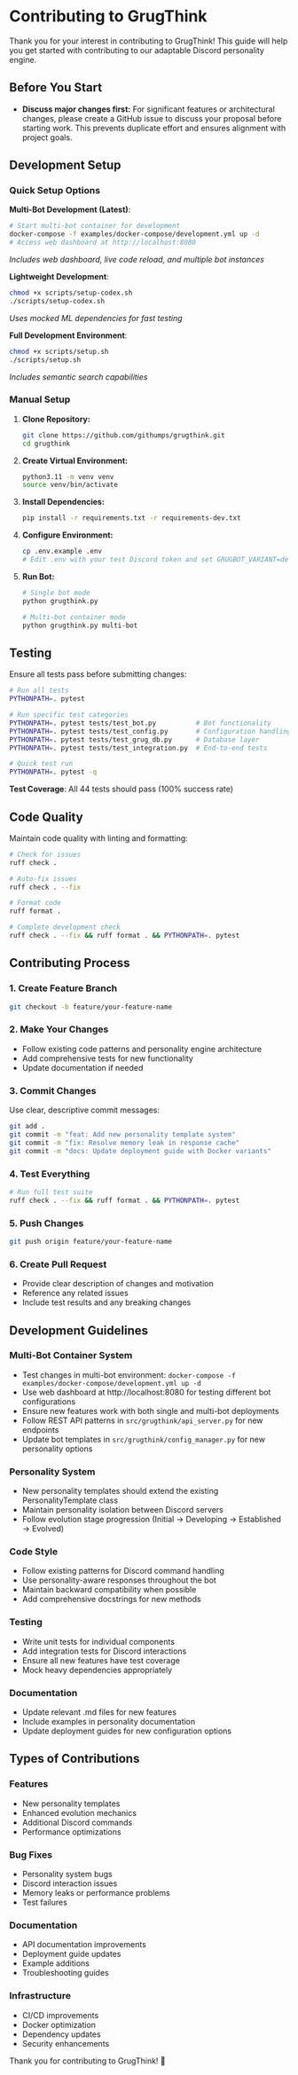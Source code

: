 # Contributing to GrugThink

Thank you for your interest in contributing to GrugThink! This guide will help you get started with contributing to our adaptable Discord personality engine.

## Before You Start

*   **Discuss major changes first:** For significant features or architectural changes, please create a GitHub issue to discuss your proposal before starting work. This prevents duplicate effort and ensures alignment with project goals.

## Development Setup

### Quick Setup Options

**Multi-Bot Development (Latest)**:
```bash
# Start multi-bot container for development
docker-compose -f examples/docker-compose/development.yml up -d
# Access web dashboard at http://localhost:8080
```
*Includes web dashboard, live code reload, and multiple bot instances*

**Lightweight Development**:
```bash
chmod +x scripts/setup-codex.sh
./scripts/setup-codex.sh
```
*Uses mocked ML dependencies for fast testing*

**Full Development Environment**:
```bash
chmod +x scripts/setup.sh
./scripts/setup.sh
```
*Includes semantic search capabilities*

### Manual Setup

1.  **Clone Repository:**
    ```bash
    git clone https://github.com/githumps/grugthink.git
    cd grugthink
    ```

2.  **Create Virtual Environment:**
    ```bash
    python3.11 -m venv venv
    source venv/bin/activate
    ```

3.  **Install Dependencies:**
    ```bash
    pip install -r requirements.txt -r requirements-dev.txt
    ```

4.  **Configure Environment:**
    ```bash
    cp .env.example .env
    # Edit .env with your test Discord token and set GRUGBOT_VARIANT=dev
    ```

5.  **Run Bot:**
    ```bash
    # Single bot mode
    python grugthink.py
    
    # Multi-bot container mode  
    python grugthink.py multi-bot
    ```

## Testing

Ensure all tests pass before submitting changes:

```bash
# Run all tests
PYTHONPATH=. pytest

# Run specific test categories
PYTHONPATH=. pytest tests/test_bot.py          # Bot functionality
PYTHONPATH=. pytest tests/test_config.py       # Configuration handling
PYTHONPATH=. pytest tests/test_grug_db.py      # Database layer
PYTHONPATH=. pytest tests/test_integration.py  # End-to-end tests

# Quick test run
PYTHONPATH=. pytest -q
```

**Test Coverage**: All 44 tests should pass (100% success rate)

## Code Quality

Maintain code quality with linting and formatting:

```bash
# Check for issues
ruff check .

# Auto-fix issues
ruff check . --fix

# Format code
ruff format .

# Complete development check
ruff check . --fix && ruff format . && PYTHONPATH=. pytest
```

## Contributing Process

### 1. Create Feature Branch
```bash
git checkout -b feature/your-feature-name
```

### 2. Make Your Changes
- Follow existing code patterns and personality engine architecture
- Add comprehensive tests for new functionality
- Update documentation if needed

### 3. Commit Changes
Use clear, descriptive commit messages:
```bash
git add .
git commit -m "feat: Add new personality template system"
git commit -m "fix: Resolve memory leak in response cache"
git commit -m "docs: Update deployment guide with Docker variants"
```

### 4. Test Everything
```bash
# Run full test suite
ruff check . --fix && ruff format . && PYTHONPATH=. pytest
```

### 5. Push Changes
```bash
git push origin feature/your-feature-name
```

### 6. Create Pull Request
- Provide clear description of changes and motivation
- Reference any related issues
- Include test results and any breaking changes

## Development Guidelines

### Multi-Bot Container System
- Test changes in multi-bot environment: `docker-compose -f examples/docker-compose/development.yml up -d`
- Use web dashboard at http://localhost:8080 for testing different bot configurations
- Ensure new features work with both single and multi-bot deployments
- Follow REST API patterns in `src/grugthink/api_server.py` for new endpoints
- Update bot templates in `src/grugthink/config_manager.py` for new personality options

### Personality System
- New personality templates should extend the existing PersonalityTemplate class
- Maintain personality isolation between Discord servers
- Follow evolution stage progression (Initial → Developing → Established → Evolved)

### Code Style
- Follow existing patterns for Discord command handling
- Use personality-aware responses throughout the bot
- Maintain backward compatibility when possible
- Add comprehensive docstrings for new methods

### Testing
- Write unit tests for individual components
- Add integration tests for Discord interactions
- Ensure all new features have test coverage
- Mock heavy dependencies appropriately

### Documentation
- Update relevant .md files for new features
- Include examples in personality documentation
- Update deployment guides for new configuration options

## Types of Contributions

### Features
- New personality templates
- Enhanced evolution mechanics
- Additional Discord commands
- Performance optimizations

### Bug Fixes
- Personality system bugs
- Discord interaction issues
- Memory leaks or performance problems
- Test failures

### Documentation
- API documentation improvements
- Deployment guide updates
- Example additions
- Troubleshooting guides

### Infrastructure
- CI/CD improvements
- Docker optimization
- Dependency updates
- Security enhancements

Thank you for contributing to GrugThink! 🚀